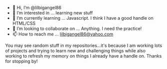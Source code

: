 - 👋 Hi, I’m @lilbigangel86
- 👀 I’m interested in ... learning new stuff
- 🌱 I’m currently learning ... Javascript.  I think I have a good handle on HTML/CSS
- 💞️ I’m looking to collaborate on ... Anything.  I need the practice!
- 📫 How to reach me ... lilbigangel86@yahoo.com

<!---
lilbigangel86/lilbigangel86 is a ✨ special ✨ repository because its `README.md` (this file) appears on your GitHub profile.
You can click the Preview link to take a look at your changes.
--->

You may see random stuff in my repositories...it's because I am working lots of projects and trying to learn new and challenging things while also working
to refresh my memory on things I already have a handle on.
Thanks for stopping by!
